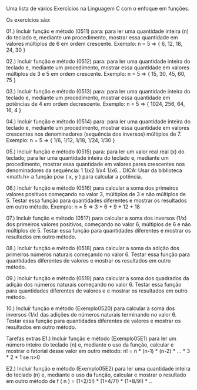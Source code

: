 Uma lista de vários Exercícios na Linguagem C com o enfoque em funções. 

Os exercícios são:

01.) Incluir função e método (0511) para:
para ler uma quantidade inteira (n) do teclado e, mediante um procedimento,
mostrar essa quantidade em valores múltiplos de 6 em ordem crescente.
Exemplo: n = 5 => { 6, 12, 18, 24, 30 }

02.) Incluir função e método (0512) para:
para ler uma quantidade inteira do teclado e, mediante um procedimento,
mostrar essa quantidade em valores múltiplos de 3 e 5 em ordem crescente.
Exemplo: n = 5 => { 15, 30, 45, 60, 75 }

03.) Incluir função e método (0513) para:
para ler uma quantidade inteira do teclado e, mediante um procedimento,
mostrar essa quantidade em potências de 4 em ordem decrescente.
Exemplo: n = 5 => { 1024, 256, 64, 16, 4 }

04.) Incluir função e método (0514) para:
para ler uma quantidade inteira do teclado e, mediante um procedimento,
mostrar essa quantidade em valores crescentes nos denominadores
(sequência dos inversos) múltiplos de 7.
Exemplo: n = 5 => { 1/6, 1/12, 1/18, 1/24, 1/30 }

05.) Incluir função e método (0515) para:
para ler um valor real real (x) do teclado;
para ler uma quantidade inteira do teclado e, mediante um procedimento,
mostrar essa quantidade em valores pares crescentes nos denominadores
da sequência: 1 1/x2 1/x4 1/x6...
DICA: Usar da biblioteca <math.h> a função pow ( x, y ) para calcular a potência.

06.) Incluir função e método (0516) para
calcular a soma dos primeiros valores positivos começando no valor 3,
múltiplos de 3 e não múltiplos de 5.
Testar essa função para quantidades diferentes e mostrar os resultados em outro método.
Exemplo: n = 5 => 3 + 6 + 9 + 12 + 18

07.) Incluir função e método (0517) para
calcular a soma dos inversos (1/x) dos primeiros valores positivos,
começando no valor 6, múltiplos de 6 e não múltiplos de 5.
Testar essa função para quantidades diferentes e 
mostrar os resultados em outro método.

08.) Incluir função e método (0518) para
calcular a soma da adição dos primeiros números naturais começando no valor 6.
Testar essa função para quantidades diferentes de valores e 
mostrar os resultados em outro método.

09.) Incluir função e método (0519) para 
calcular a soma dos quadrados da adição dos números naturais começando no valor 6.
Testar essa função para quantidades diferentes de valores e
e mostrar os resultados em outro método.

10.) Incluir função e método (Exemplo0520) para 
calcular a soma dos inversos (1/x) das adições de números naturais terminando no valor 6.
Testar essa função para quantidades diferentes de valores
e mostrar os resultados em outro método.

Tarefas extras
E1.) Incluir função e método (Exemplo05E1) para
ler um número inteiro do teclado (n) e, 
mediante o uso da função, calcular e mostrar o fatorial desse valor em outro método:
n! = n * (n-1) * (n-2) * ... * 3 * 2 * 1 se n>0

E2.) Incluir função e método (Exemplo05E2) para
ler uma quantidade inteira do teclado (n) e, 
mediante o uso da função, calcular e mostrar o resultado em outro método de
f ( n ) = (1+2/5!) * (1+4/7!) * (1+8/9!) * ..
